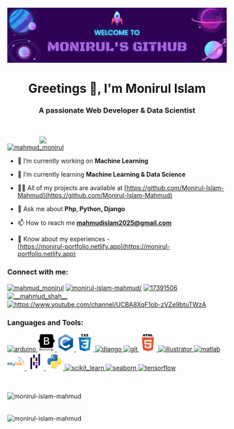 ![logo](https://github.com/Monirul-Islam-Mahmud/Monirul-Islam-Mahmud/blob/main/Monirul-Banner.png)
<h1 align="center">Greetings 👋, I'm Monirul Islam</h1>
<h3 align="center">A passionate Web Developer & Data Scientist</h3>
<br><br>
<img align="right" width="430" src="https://media1.giphy.com/media/qgQUggAC3Pfv687qPC/giphy.gif"
<p align="left"> <a href="https://twitter.com/mahmud_monirul" target="blank"><img src="https://img.shields.io/twitter/follow/mahmud_monirul?logo=twitter&style=for-the-badge" alt="mahmud_monirul" /></a> </p>

- 🔭 I’m currently working on **Machine Learning**

- 🌱 I’m currently learning **Machine Learning & Data Science**

- 👨‍💻 All of my projects are available at [https://github.com/Monirul-Islam-Mahmud](https://github.com/Monirul-Islam-Mahmud)

- 💬 Ask me about **Php, Python, Django**

- 📫 How to reach me **mahmudislam2025@gmail.com**

- 📄 Know about my experiences - <br> [https://monirul-portfolio.netlify.app](https://monirul-portfolio.netlify.app)

<h3 align="left">Connect with me:</h3>
<p align="left">
<a href="https://twitter.com/mahmud_monirul" target="blank"><img align="center" src="https://raw.githubusercontent.com/rahuldkjain/github-profile-readme-generator/master/src/images/icons/Social/twitter.svg" alt="mahmud_monirul" height="30" width="40" /></a>
<a href="https://linkedin.com/in/monirul-islam-mahmud/" target="blank"><img align="center" src="https://raw.githubusercontent.com/rahuldkjain/github-profile-readme-generator/master/src/images/icons/Social/linked-in-alt.svg" alt="monirul-islam-mahmud/" height="30" width="40" /></a>
<a href="https://stackoverflow.com/users/17391506" target="blank"><img align="center" src="https://raw.githubusercontent.com/rahuldkjain/github-profile-readme-generator/master/src/images/icons/Social/stack-overflow.svg" alt="17391506" height="30" width="40" /></a>
<a href="https://instagram.com/__mahmud_shah__" target="blank"><img align="center" src="https://raw.githubusercontent.com/rahuldkjain/github-profile-readme-generator/master/src/images/icons/Social/instagram.svg" alt="__mahmud_shah__" height="30" width="40" /></a>
<a href="https://youtube.com/channel/UCBA8XqF1ob-zVZe9btuTWzA" target="blank"><img align="center" src="https://raw.githubusercontent.com/rahuldkjain/github-profile-readme-generator/master/src/images/icons/Social/youtube.svg" alt="https://www.youtube.com/channel/UCBA8XqF1ob-zVZe9btuTWzA" height="30" width="40" /></a>
</p>

<h3 align="left">Languages and Tools:</h3>
<p align="left"> <a href="https://www.arduino.cc/" target="_blank" rel="noreferrer"> <img src="https://cdn.worldvectorlogo.com/logos/arduino-1.svg" alt="arduino" width="40" height="40"/> </a> <a href="https://getbootstrap.com" target="_blank" rel="noreferrer"> <img src="https://raw.githubusercontent.com/devicons/devicon/master/icons/bootstrap/bootstrap-plain-wordmark.svg" alt="bootstrap" width="40" height="40"/> </a> <a href="https://www.cprogramming.com/" target="_blank" rel="noreferrer"> <img src="https://raw.githubusercontent.com/devicons/devicon/master/icons/c/c-original.svg" alt="c" width="40" height="40"/> </a> <a href="https://www.w3schools.com/css/" target="_blank" rel="noreferrer"> <img src="https://raw.githubusercontent.com/devicons/devicon/master/icons/css3/css3-original-wordmark.svg" alt="css3" width="40" height="40"/> </a> <a href="https://www.djangoproject.com/" target="_blank" rel="noreferrer"> <img src="https://cdn.worldvectorlogo.com/logos/django.svg" alt="django" width="40" height="40"/> </a> <a href="https://git-scm.com/" target="_blank" rel="noreferrer"> <img src="https://www.vectorlogo.zone/logos/git-scm/git-scm-icon.svg" alt="git" width="40" height="40"/> </a> <a href="https://www.w3.org/html/" target="_blank" rel="noreferrer"> <img src="https://raw.githubusercontent.com/devicons/devicon/master/icons/html5/html5-original-wordmark.svg" alt="html5" width="40" height="40"/> </a> <a href="https://www.adobe.com/in/products/illustrator.html" target="_blank" rel="noreferrer"> <img src="https://www.vectorlogo.zone/logos/adobe_illustrator/adobe_illustrator-icon.svg" alt="illustrator" width="40" height="40"/> </a> <a href="https://www.mathworks.com/" target="_blank" rel="noreferrer"> <img src="https://upload.wikimedia.org/wikipedia/commons/2/21/Matlab_Logo.png" alt="matlab" width="40" height="40"/> </a> <a href="https://www.mysql.com/" target="_blank" rel="noreferrer"> <img src="https://raw.githubusercontent.com/devicons/devicon/master/icons/mysql/mysql-original-wordmark.svg" alt="mysql" width="40" height="40"/> </a> <a href="https://pandas.pydata.org/" target="_blank" rel="noreferrer"> <img src="https://raw.githubusercontent.com/devicons/devicon/2ae2a900d2f041da66e950e4d48052658d850630/icons/pandas/pandas-original.svg" alt="pandas" width="40" height="40"/> </a> <a href="https://www.python.org" target="_blank" rel="noreferrer"> <img src="https://raw.githubusercontent.com/devicons/devicon/master/icons/python/python-original.svg" alt="python" width="40" height="40"/> </a> <a href="https://scikit-learn.org/" target="_blank" rel="noreferrer"> <img src="https://upload.wikimedia.org/wikipedia/commons/0/05/Scikit_learn_logo_small.svg" alt="scikit_learn" width="40" height="40"/> </a> <a href="https://seaborn.pydata.org/" target="_blank" rel="noreferrer"> <img src="https://seaborn.pydata.org/_images/logo-mark-lightbg.svg" alt="seaborn" width="40" height="40"/> </a> <a href="https://www.tensorflow.org" target="_blank" rel="noreferrer"> <img src="https://www.vectorlogo.zone/logos/tensorflow/tensorflow-icon.svg" alt="tensorflow" width="40" height="40"/> </a> </p>
<br><br>
<img align="left" src="https://github-readme-stats.vercel.app/api/top-langs?username=monirul-islam-mahmud&show_icons=true&locale=en" alt="monirul-islam-mahmud" />
<br><br><br>
<img align="left" src="https://github-readme-stats.vercel.app/api?username=monirul-islam-mahmud&show_icons=true&locale=en&" alt="monirul-islam-mahmud" />


